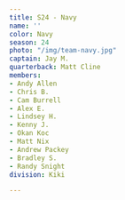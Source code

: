 ```yaml
---
title: S24 - Navy
name: ''
color: Navy
season: 24
photo: "/img/team-navy.jpg"
captain: Jay M.
quarterback: Matt Cline
members:
- Andy Allen
- Chris B.
- Cam Burrell
- Alex E.
- Lindsey H.
- Kenny J.
- Okan Koc
- Matt Nix
- Andrew Packey
- Bradley S.
- Randy Snight
division: Kiki

---
```

